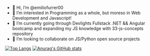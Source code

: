 - 👋 Hi, I’m @emiliofurrer00
- 👀 I’m interested in Programming as a whole, but moreso in Web Development and Javascript!
- 🌱 I’m currently going through Devlights Fullstack .NET && Angular bootcamp and expanding my JS knowledge with 33-js-concepts repository
- 💞️ I’m looking to collaborate on JS/Python open source projects

[![Top Langs](https://github-readme-stats.vercel.app/api/top-langs/?username=emiliofurrer00)](https://github.com/anuraghazra/github-readme-stats)
[![Anurag's GitHub stats](https://github-readme-stats.vercel.app/api?username=emiliofurrer00)](https://github.com/anuraghazra/github-readme-stats)

